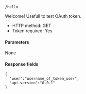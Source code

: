 `/hello`

Welcome! Usefull to test OAuth token.

* HTTP method: GET
* Token required: Yes

#### Parameters
None

#### Response fields
```
{
  "user":"username_of_token_user", 
  "api-version":"0.0.1"
}
```